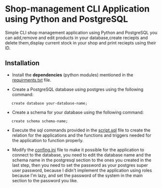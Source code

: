 # **Shop-management CLI Application using Python and PostgreSQL**
Simple CLI shop management application using Python and PostgreSQL
you can add,remove and edit products in your database,create reciepts and delete them,display current stock in your shop and print reciepts using their ID.
## **Installation**
* Install the **dependencies** (python modules) mentioned in the [requirments.txt](https://github.com/AhmadAlBarasy/shop-manage-cli-python/blob/main/requirements.txt) file.

* Create a PostgreSQL database using postgres using the following command:
 ```
    create database your-database-name;
  ```
* Create a schema for your database using the following command:
 ```
    create schema schema-name;
  ```
* Execute the sql commands provided in the [script.sql](https://github.com/AhmadAlBarasy/shop-manage-cli-python/blob/main/script.sql) file to create the relation for the applications and the functions and triggers needed for the application to function properly.

* Modify the [confing.ini](https://github.com/AhmadAlBarasy/shop-manage-cli-python/blob/main/config.ini) file to make it possible for the application to connect to the database, you need to edit the database name and the schema name  in the postgresql section to the ones you created in the last step, then you need to set the password as your postgres super user password, because I didn't implement the application using roles because I'm lazy, and set the password of the system in the main section to the password you like.
